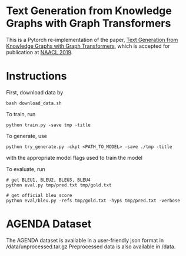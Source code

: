# Text Generation from Knowledge Graphs with Graph Transformers

This is a Pytorch re-implementation of the paper, [Text Generation from Knowledge Graphs with Graph Transformers](https://google.com), which is accepted for publication at [NAACL 2019](http://naacl2019.org/).


# Instructions
First, download data by

```
bash download_data.sh
```
To train, run
```
python train.py -save tmp -title
```
To generate, use 
```
python try_generate.py -ckpt <PATH_TO_MODEL> -save ./tmp -title
```
with the appropriate model flags used to train the model

To evaluate, run
```
# get BLEU1, BLEU2, BLEU3, BLEU4
python eval.py tmp/pred.txt tmp/gold.txt

# get official bleu score
python eval/bleu.py -refs tmp/gold.txt -hyps tmp/pred.txt -verbose
```


# AGENDA Dataset

The AGENDA dataset is available in a user-friendly json format in /data/unprocessed.tar.gz
Preprocessed data is also available in /data.


